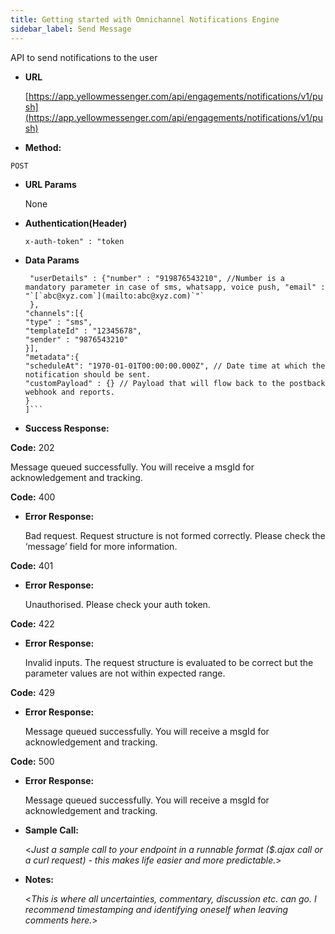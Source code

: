 ```yaml
---
title: Getting started with Omnichannel Notifications Engine
sidebar_label: Send Message
---
```



API to send notifications to the user

- **URL**

   [https://app.yellowmessenger.com/api/engagements/notifications/v1/push](https://app.yellowmessenger.com/api/engagements/notifications/v1/push)

- **Method:**

`POST`

- **URL Params**

   None

- **Authentication(Header)**

   `x-auth-token" : "token`

- **Data Params**

   ```[
    "userDetails" : {"number" : "919876543210", //Number is a mandatory parameter in case of sms, whatsapp, voice push, "email" : "`[`abc@xyz.com`](mailto:abc@xyz.com)`"`
    },
   "channels":[{
   "type" : "sms",
   "templateId" : "12345678",
   "sender" : "9876543210"
   }],
   "metadata":{
   "scheduleAt": "1970-01-01T00:00:00.000Z", // Date time at which the notification should be sent.
   "customPayload" : {} // Payload that will flow back to the postback webhook and reports.
   }
   ]```

- **Success Response:**

**Code:** 202

   Message queued successfully. You will receive a msgId for acknowledgement and tracking.

**Code:** 400

- **Error Response:**

   Bad request. Request structure is not formed correctly. Please check the ‘message’ field for more information.

**Code:** 401

- **Error Response:**

   Unauthorised. Please check your auth token.

**Code:** 422

- **Error Response:**

   Invalid inputs. The request structure is evaluated to be correct but the parameter values are not within expected range.

**Code:** 429

- **Error Response:**

   Message queued successfully. You will receive a msgId for acknowledgement and tracking.

**Code:** 500

- **Error Response:**

   Message queued successfully. You will receive a msgId for acknowledgement and tracking.




- **Sample Call:**

   <*Just a sample call to your endpoint in a runnable format ($.ajax call or a curl request) - this makes life easier and more predictable.*>

- **Notes:**

   <*This is where all uncertainties, commentary, discussion etc. can go. I recommend timestamping and identifying oneself when leaving comments here.*>

